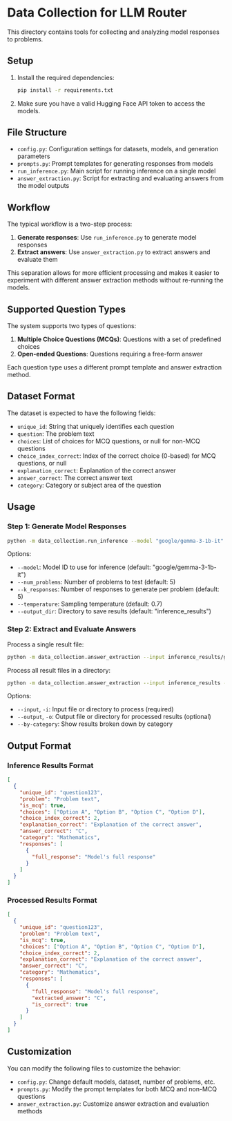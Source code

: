 # Data Collection for LLM Router

This directory contains tools for collecting and analyzing model responses to problems.

## Setup

1. Install the required dependencies:
   ```bash
   pip install -r requirements.txt
   ```

2. Make sure you have a valid Hugging Face API token to access the models.

## File Structure

- `config.py`: Configuration settings for datasets, models, and generation parameters
- `prompts.py`: Prompt templates for generating responses from models
- `run_inference.py`: Main script for running inference on a single model
- `answer_extraction.py`: Script for extracting and evaluating answers from the model outputs

## Workflow

The typical workflow is a two-step process:

1. **Generate responses**: Use `run_inference.py` to generate model responses 
2. **Extract answers**: Use `answer_extraction.py` to extract answers and evaluate them

This separation allows for more efficient processing and makes it easier to experiment with different answer extraction methods without re-running the models.

## Supported Question Types

The system supports two types of questions:

1. **Multiple Choice Questions (MCQs)**: Questions with a set of predefined choices
2. **Open-ended Questions**: Questions requiring a free-form answer

Each question type uses a different prompt template and answer extraction method.

## Dataset Format

The dataset is expected to have the following fields:

- `unique_id`: String that uniquely identifies each question
- `question`: The problem text
- `choices`: List of choices for MCQ questions, or null for non-MCQ questions
- `choice_index_correct`: Index of the correct choice (0-based) for MCQ questions, or null
- `explanation_correct`: Explanation of the correct answer
- `answer_correct`: The correct answer text
- `category`: Category or subject area of the question

## Usage

### Step 1: Generate Model Responses

```bash
python -m data_collection.run_inference --model "google/gemma-3-1b-it" --num_problems 5 --k_responses 3
```

Options:
- `--model`: Model ID to use for inference (default: "google/gemma-3-1b-it")
- `--num_problems`: Number of problems to test (default: 5)
- `--k_responses`: Number of responses to generate per problem (default: 5)
- `--temperature`: Sampling temperature (default: 0.7)
- `--output_dir`: Directory to save results (default: "inference_results")

### Step 2: Extract and Evaluate Answers

Process a single result file:
```bash
python -m data_collection.answer_extraction --input inference_results/google_gemma-3-1b-it_5problems_3k_1234567890.json
```

Process all result files in a directory:
```bash
python -m data_collection.answer_extraction --input inference_results --output processed_results
```

Options:
- `--input`, `-i`: Input file or directory to process (required)
- `--output`, `-o`: Output file or directory for processed results (optional)
- `--by-category`: Show results broken down by category

## Output Format

### Inference Results Format
```json
[
  {
    "unique_id": "question123",
    "problem": "Problem text",
    "is_mcq": true,
    "choices": ["Option A", "Option B", "Option C", "Option D"],
    "choice_index_correct": 2,
    "explanation_correct": "Explanation of the correct answer",
    "answer_correct": "C",
    "category": "Mathematics",
    "responses": [
      {
        "full_response": "Model's full response"
      }
    ]
  }
]
```

### Processed Results Format
```json
[
  {
    "unique_id": "question123",
    "problem": "Problem text",
    "is_mcq": true,
    "choices": ["Option A", "Option B", "Option C", "Option D"],
    "choice_index_correct": 2,
    "explanation_correct": "Explanation of the correct answer",
    "answer_correct": "C",
    "category": "Mathematics",
    "responses": [
      {
        "full_response": "Model's full response",
        "extracted_answer": "C",
        "is_correct": true
      }
    ]
  }
]
```

## Customization

You can modify the following files to customize the behavior:

- `config.py`: Change default models, dataset, number of problems, etc.
- `prompts.py`: Modify the prompt templates for both MCQ and non-MCQ questions
- `answer_extraction.py`: Customize answer extraction and evaluation methods 